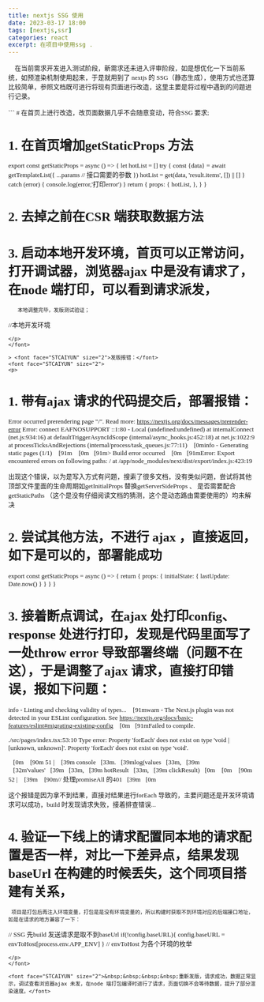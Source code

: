 ```yaml
---
title: nextjs SSG 使用
date: 2023-03-17 18:00
tags: [nextjs,ssr]
categories: react
excerpt: 在项目中使用ssg .
---
```


<font face="STCAIYUN" size="2">&nbsp;&nbsp;&nbsp;&nbsp;在当前需求开发进入测试阶段，新需求还未进入评审阶段，如是想优化一下当前系统，如预渲染机制使用起来，于是就用到了 nextjs 的 SSG（静态生成），使用方式也还算比较简单，参照文档既可进行将现有页面进行改造，这里主要是将过程中遇到的问题进行记录。</font>


<font face="STCAIYUN" size="2">
<p>
```
  # 在首页上进行改造，改页面数据几乎不会随意变动，符合SSG 要求;

  # 1. 在首页增加getStaticProps 方法
  export const getStaticProps = async () => {
    let hotList = []
    try {
      const {data} = await getTemplateList({
        ...params // 接口需要的参数
      })
      hotList = get(data, 'result.items', []) || []
    } catch (error) {
      console.log(error,'打印error')
    }
    return {
      props: {
        hotList,
      },
    }
  }

  # 2. 去掉之前在CSR 端获取数据方法

  # 3. 启动本地开发环境，首页可以正常访问，打开调试器，浏览器ajax 中是没有请求了，在node 端打印，可以看到请求派发，
       本地调整完毕，发版测试验证；

  //本地开发环境
```
</p>
</font>

> <font face="STCAIYUN" size="2">发版报错：</font>
<font face="STCAIYUN" size="2">
<p>
```
# 1. 带有ajax 请求的代码提交后，部署报错：
  Error occurred prerendering page "/". Read more: https://nextjs.org/docs/messages/prerender-error
  Error: connect EAFNOSUPPORT ::1:80 - Local (undefined:undefined)
      at internalConnect (net.js:934:16)
      at defaultTriggerAsyncIdScope (internal/async_hooks.js:452:18)
      at net.js:1022:9
      at processTicksAndRejections (internal/process/task_queues.js:77:11)
  [0minfo  - Generating static pages (1/1)
  [91m
  [0m[91m> Build error occurred
  [0m[91mError: Export encountered errors on following paths:
    /
    at /app/node_modules/next/dist/export/index.js:423:19

  出现这个错误，以为是写入方式有问题，搜索了很多文档，没有类似问题，尝试将其他顶部文件里面的生命周期如getInitialProps 替换getServerSideProps 、
  是否需要配合getStaticPaths （这个是没有仔细阅读文档的猜测，这个是动态路由需要使用的）均未解决

# 2. 尝试其他方法，不进行 ajax ，直接返回，如下是可以的，部署能成功
  export const getStaticProps = async () => {
    return { props: { initialState: { lastUpdate: Date.now() } } }
  }

# 3. 接着断点调试，在ajax 处打印config、response 处进行打印，发现是代码里面写了一处throw error 导致部署终端（问题不在这），于是调整了ajax 请求，直接打印错误，报如下问题：
info  - Linting and checking validity of types...
[91mwarn  - The Next.js plugin was not detected in your ESLint configuration. See https://nextjs.org/docs/basic-features/eslint#migrating-existing-config
[0m[91mFailed to compile.

./src/pages/index.tsx:53:10
Type error: Property 'forEach' does not exist on type 'void | [unknown, unknown]'.
  Property 'forEach' does not exist on type 'void'.

[0m [90m 51 | [39m  console[33m.[39mlog(values[33m,[39m [32m'values'[39m[33m,[39m hotResult[33m,[39m clickResult)[0m
[0m [90m 52 | [39m  [90m// 处理promiseAll 的401[39m[0m

这个报错是因为拿不到结果，直接对结果进行forEach 导致的，主要问题还是开发环境请求可以成功，build 时发现请求失败，接着排查错误...

# 4. 验证一下线上的请求配置同本地的请求配置是否一样，对比一下差异点，结果发现baseUrl 在构建的时候丢失，这个同项目搭建有关系，
     项目是打包后再注入环境变量，打包是是没有环境变量的，所以构建时获取不到环境对应的后端接口地址，如是在请求的地方兼容了一下：
// SSG 先build 发送请求是取不到baseUrl
  if(!config.baseURL){
    config.baseURL = envToHost[process.env.APP_ENV]
  }
// envToHost 为各个环境的枚举
```
</p>
</font>

<font face="STCAIYUN" size="2">&nbsp;&nbsp;&nbsp;&nbsp;重新发版，请求成功，数据正常显示，调试查看浏览器ajax 未发，在node 端打包编译时进行了请求，页面切换不会等待数据，提升了部分渲染速度。</font>